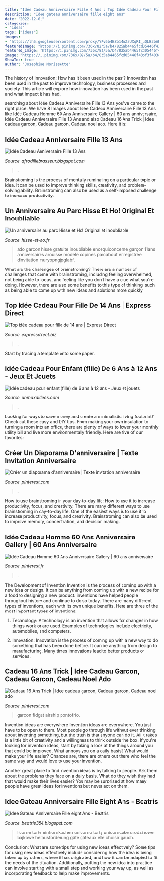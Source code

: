 ```yaml
---
title: "Idée Cadeau Anniversaire Fille 4 Ans : Top Idée Cadeau Pour Fille De 14 Ans"
description: "Idee gateau anniversaire fille eight ans"
date: "2022-12-01"
categories:
- "ideas"
tags: ["ideas"]
images:
- "https://lh5.googleusercontent.com/proxy/YPv6b4EZb14nZzUXqRI_uQLB3bABfy3igxUVLorGArXEqDtKx5mUqLSBV5z2X6vDFDwkhe8KtYPgLNTmpml1Fd0sUmI7aPX8pJn8F-x_1mqX6-jDiyQBA-6gGcE9YPY=w1200-h630-p-k-no-nu"
featuredImage: "https://i.pinimg.com/736x/82/5a/b4/825ab4465fcd05446f43bf3f403caa2c.jpg"
featured_image: "https://i.pinimg.com/736x/82/5a/b4/825ab4465fcd05446f43bf3f403caa2c.jpg"
image: "https://i.pinimg.com/736x/82/5a/b4/825ab4465fcd05446f43bf3f403caa2c.jpg"
ShowToc: true
author: "Josephine Morissette"
---
```



The history of innovation: How has it been used in the past?
Innovation has been used in the past to improve technology, business processes and society. This article will explore how innovation has been used in the past and what impact it has had.

	

		
searching about Idée Cadeau Anniversaire Fille 13 Ans you've came to the right place. We have 8 Images about Idée Cadeau Anniversaire Fille 13 Ans like Idée Cadeau Homme 60 Ans Anniversaire Gallery | 60 ans anniversaire, Idée Cadeau Anniversaire Fille 13 Ans and also Cadeau 16 Ans Trick | Idee cadeau garcon, Cadeau garcon, Cadeau noel ado. Here it is:
		
    
## Idée Cadeau Anniversaire Fille 13 Ans

<img loading=lazy src="https://i.pinimg.com/736x/09/8c/91/098c91f61004224750a6f0763a282085.jpg" onerror="this.onerror=null;this.src='https://tse4.mm.bing.net/th?id=OIP.4XavetXHbIOBtxF6dhuteQHaOG&amp;pid=15.1';" alt="Idée Cadeau Anniversaire Fille 13 Ans">

_Source: afrodillebrasseur.blogspot.com_

>. 

	

Brainstroming is the process of mentally ruminating on a particular topic or idea. It can be used to improve thinking skills, creativity, and problem-solving ability. Brainstroming can also be used as a self-imposed challenge to increase productivity.

    
## Un Anniversaire Au Parc Hisse Et Ho! Original Et Inoubliable

<img loading=lazy src="https://www.hisse-et-ho.fr/img/carte-invitation-anniversaire-enfant-hisse-et-ho.jpg" onerror="this.onerror=null;this.src='https://tse1.mm.bing.net/th?id=OIP.y8KWplfh1BJcBPooW98VagHaFS&amp;pid=15.1';" alt="Un anniversaire au parc Hisse et Ho! Original et inoubliable">

_Source: hisse-et-ho.fr_

>ado garcon hisse gratuite inoubliable encequiconcerne garçon 11ans anniversaires arouisse modele copines parcabout enregistrée dinvitation muryopngjpglabf. 

	

What are the challenges of brainstroming?
There are a number of challenges that come with brainstroming, including feeling overwhelmed, not being able to focus, and feeling like you don't have a clue what you're doing. However, there are also some benefits to this type of thinking, such as being able to come up with new ideas and solutions more quickly.

    
## Top Idée Cadeau Pour Fille De 14 Ans | Express Direct

<img loading=lazy src="https://www.expressdirect.biz/wp-content/uploads/2020/05/test-banière-scaled-1.jpg" onerror="this.onerror=null;this.src='https://tse4.mm.bing.net/th?id=OIP.zvv3KoWOplO2ielosUB03wHaEN&amp;pid=15.1';" alt="Top idée cadeau pour fille de 14 ans | Express Direct">

_Source: expressdirect.biz_

>. 

	

Start by tracing a template onto some paper.

    
## Idée Cadeau Pour Enfant (fille) De 6 Ans à 12 Ans - Jeux Et Jouets

<img loading=lazy src="http://www.unmaxdidees.com/public/jouet_2015/6_12_ans/.cadeau_maquillage_fille_6_ans__7_ans__8_ans__9_ans__10_ans__12_ans_pochette_originale_pour_fillette_m.jpg" onerror="this.onerror=null;this.src='https://tse1.mm.bing.net/th?id=OIP.IKDAH94UZDGSFxuhJQb3ZAHaHa&amp;pid=15.1';" alt="Idée cadeau pour enfant (fille) de 6 ans à 12 ans - Jeux et jouets">

_Source: unmaxdidees.com_

>. 

	

Looking for ways to save money and create a minimalistic living footprint? Check out these easy and DIY tips. From making your own insulation to turning a room into an office, there are plenty of ways to lower your monthly utility bill and live more environmentally friendly. Here are five of our favorites: 

    
## Créer Un Diaporama D&#039;anniversaire | Texte Invitation Anniversaire

<img loading=lazy src="https://i.pinimg.com/originals/a8/58/c8/a858c8e73f0bfcfde08badd975778f6f.jpg" onerror="this.onerror=null;this.src='https://tse3.mm.bing.net/th?id=OIP.oZO0cFDBOtK8dgCuv3Jr-wHaEg&amp;pid=15.1';" alt="Créer un diaporama d&#039;anniversaire | Texte invitation anniversaire">

_Source: pinterest.com_

>. 

	

How to use brainstroming in your day-to-day life: How to use it to increase productivity, focus, and creativity.
There are many different ways to use brainstroming in day-to-day life. One of the easiest ways is to use it to increase productivity, focus, and creativity. Brainstroming can also be used to improve memory, concentration, and decision making.

    
## Idée Cadeau Homme 60 Ans Anniversaire Gallery | 60 Ans Anniversaire

<img loading=lazy src="https://i.pinimg.com/736x/82/5a/b4/825ab4465fcd05446f43bf3f403caa2c.jpg" onerror="this.onerror=null;this.src='https://tse3.mm.bing.net/th?id=OIP.9W8UOLEL6CxGKrnXrpTkJwHaDw&amp;pid=15.1';" alt="Idée Cadeau Homme 60 Ans Anniversaire Gallery | 60 ans anniversaire">

_Source: pinterest.fr_

>. 

	

The Development of Invention
Invention is the process of coming up with a new idea or design. It can be anything from coming up with a new recipe for a food to designing a new product. inventions have helped people throughout history and continue to do so today. There are many different types of inventions, each with its own unique benefits. Here are three of the most important types of inventions:
1) Technology: A technology is an invention that allows for changes in how things work or are used. Examples of technologies include electricity, automobiles, and computers.

2) Innovation: Innovation is the process of coming up with a new way to do something that has been done before. It can be anything from design to manufacturing. Many times innovations lead to better products or services.

    
## Cadeau 16 Ans Trick | Idee Cadeau Garcon, Cadeau Garcon, Cadeau Noel Ado

<img loading=lazy src="https://i.pinimg.com/736x/56/1d/fd/561dfd1ce7d44f90c45434904e2c11a1.jpg" onerror="this.onerror=null;this.src='https://tse4.mm.bing.net/th?id=OIP.wW92wmScCA0tZDwzE-JxDgHaHa&amp;pid=15.1';" alt="Cadeau 16 Ans Trick | Idee cadeau garcon, Cadeau garcon, Cadeau noel ado">

_Source: pinterest.com_

>garcon fidget airship pontofrio. 

	

Invention ideas are everywhere
Invention ideas are everywhere. You just have to be open to them. Most people go through life without ever thinking about inventing something, but the truth is that anyone can do it. All it takes is a little bit of creativity and a willingness to think outside the box.
If you're looking for invention ideas, start by taking a look at the things around you that could be improved. What annoys you on a daily basis? What would make your life easier? Chances are, there are others out there who feel the same way and would love to use your invention.

Another great place to find invention ideas is by talking to people. Ask them about the problems they face on a daily basis. What do they wish they had that would make their lives easier? You may be surprised at how many people have great ideas for inventions but never act on them.

    
## Idee Gateau Anniversaire Fille Eight Ans - Beatris

<img loading=lazy src="https://lh5.googleusercontent.com/proxy/YPv6b4EZb14nZzUXqRI_uQLB3bABfy3igxUVLorGArXEqDtKx5mUqLSBV5z2X6vDFDwkhe8KtYPgLNTmpml1Fd0sUmI7aPX8pJn8F-x_1mqX6-jDiyQBA-6gGcE9YPY=w1200-h630-p-k-no-nu" onerror="this.onerror=null;this.src='https://tse4.mm.bing.net/th?id=OIP.0UnPy9ZBEcddPdl-ExIXaAHaHY&amp;pid=15.1';" alt="Idee Gateau Anniversaire Fille eight Ans - Beatris">

_Source: beatris354.blogspot.com_

>licorne torte einhornkuchen unicorno torty unicorncake urodzinowe bajkowe herausforderung gâte gâteaux elle choisir gauch. 

	

Conclusion: What are some tips for using new ideas effectively?
Some tips for using new ideas effectively include considering how the idea is being taken up by others, where it has originated, and how it can be adapted to fit the needs of the situation. Additionally, putting the new idea into practice can involve starting with a small step and working your way up, as well as incorporating feedback to help make improvements.

